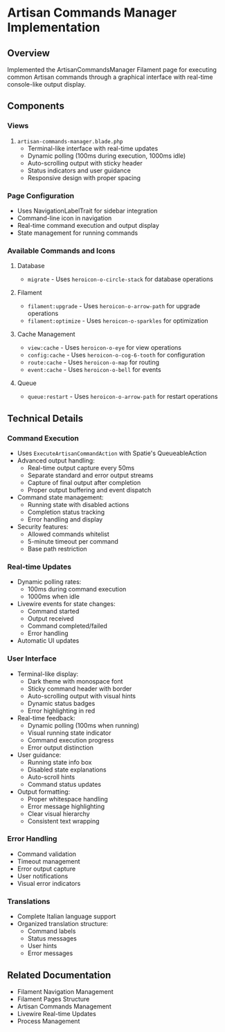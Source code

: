 # Artisan Commands Manager Implementation

## Overview
Implemented the ArtisanCommandsManager Filament page for executing common Artisan commands through a graphical interface with real-time console-like output display.

## Components

### Views
1. `artisan-commands-manager.blade.php`
   - Terminal-like interface with real-time updates
   - Dynamic polling (100ms during execution, 1000ms idle)
   - Auto-scrolling output with sticky header
   - Status indicators and user guidance
   - Responsive design with proper spacing

### Page Configuration
- Uses NavigationLabelTrait for sidebar integration
- Command-line icon in navigation
- Real-time command execution and output display
- State management for running commands

### Available Commands and Icons
1. Database
   - `migrate` - Uses `heroicon-o-circle-stack` for database operations

2. Filament
   - `filament:upgrade` - Uses `heroicon-o-arrow-path` for upgrade operations
   - `filament:optimize` - Uses `heroicon-o-sparkles` for optimization

3. Cache Management
   - `view:cache` - Uses `heroicon-o-eye` for view operations
   - `config:cache` - Uses `heroicon-o-cog-6-tooth` for configuration
   - `route:cache` - Uses `heroicon-o-map` for routing
   - `event:cache` - Uses `heroicon-o-bell` for events

4. Queue
   - `queue:restart` - Uses `heroicon-o-arrow-path` for restart operations

## Technical Details

### Command Execution
- Uses `ExecuteArtisanCommandAction` with Spatie's QueueableAction
- Advanced output handling:
  - Real-time output capture every 50ms
  - Separate standard and error output streams
  - Capture of final output after completion
  - Proper output buffering and event dispatch
- Command state management:
  - Running state with disabled actions
  - Completion status tracking
  - Error handling and display
- Security features:
  - Allowed commands whitelist
  - 5-minute timeout per command
  - Base path restriction

### Real-time Updates
- Dynamic polling rates:
  - 100ms during command execution
  - 1000ms when idle
- Livewire events for state changes:
  - Command started
  - Output received
  - Command completed/failed
  - Error handling
- Automatic UI updates

### User Interface
- Terminal-like display:
  - Dark theme with monospace font
  - Sticky command header with border
  - Auto-scrolling output with visual hints
  - Dynamic status badges
  - Error highlighting in red
- Real-time feedback:
  - Dynamic polling (100ms when running)
  - Visual running state indicator
  - Command execution progress
  - Error output distinction
- User guidance:
  - Running state info box
  - Disabled state explanations
  - Auto-scroll hints
  - Command status updates
- Output formatting:
  - Proper whitespace handling
  - Error message highlighting
  - Clear visual hierarchy
  - Consistent text wrapping

### Error Handling
- Command validation
- Timeout management
- Error output capture
- User notifications
- Visual error indicators

### Translations
- Complete Italian language support
- Organized translation structure:
  - Command labels
  - Status messages
  - User hints
  - Error messages

## Related Documentation
- Filament Navigation Management
- Filament Pages Structure
- Artisan Commands Management
- Livewire Real-time Updates
- Process Management
